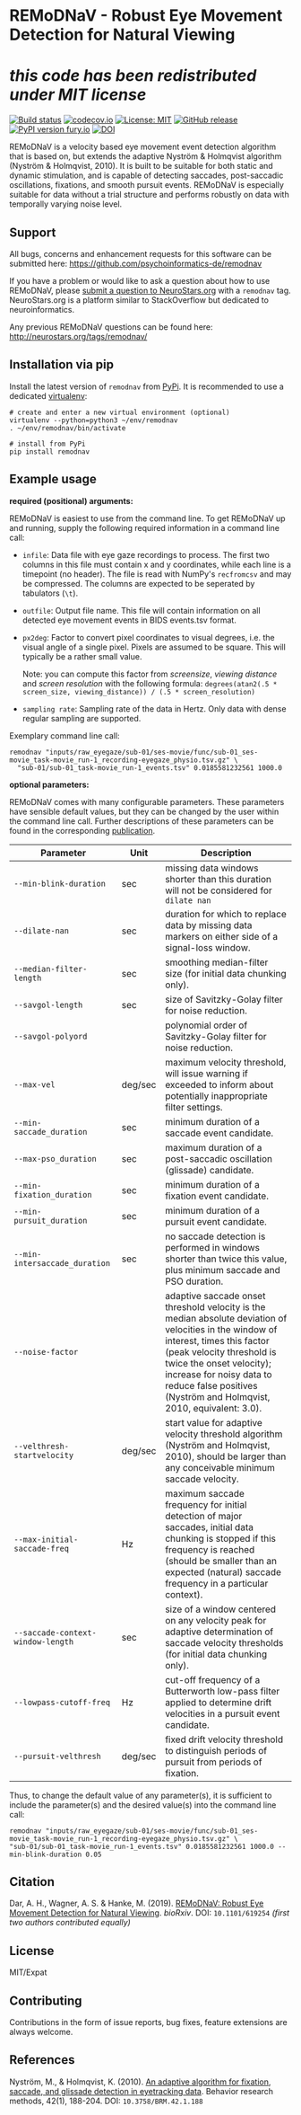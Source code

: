 # REMoDNaV - Robust Eye Movement Detection for Natural Viewing
# *this code has been redistributed under MIT license*


[![Build status](https://ci.appveyor.com/api/projects/status/djh7oracomf8qy4s/branch/master?svg=true)](https://ci.appveyor.com/project/mih/remodnav/branch/master) [![codecov.io](https://codecov.io/github/psychoinformatics-de/remodnav/coverage.svg?branch=master)](https://codecov.io/github/psychoinformatics-de/remodnav?branch=master) [![License: MIT](https://img.shields.io/badge/License-MIT-yellow.svg)](https://opensource.org/licenses/MIT) [![GitHub release](https://img.shields.io/github/release/psychoinformatics-de/remodnav.svg)](https://GitHub.com/psychoinformatics-de/remodnav/releases/) [![PyPI version fury.io](https://badge.fury.io/py/remodnav.svg)](https://pypi.python.org/pypi/remodnav/) [![DOI](https://zenodo.org/badge/147316247.svg)](https://zenodo.org/badge/latestdoi/147316247)

REMoDNaV is a velocity based eye movement event detection algorithm that is based on, but
extends the adaptive Nyström & Holmqvist algorithm (Nyström & Holmqvist, 2010).
It is built to be suitable for both static and dynamic stimulation, and is
capable of detecting saccades, post-saccadic oscillations, fixations, and smooth
pursuit events. REMoDNaV is especially suitable for data without a trial structure
and performs robustly on data with temporally varying noise level.


## Support

All bugs, concerns and enhancement requests for this software can be submitted here:
https://github.com/psychoinformatics-de/remodnav

If you have a problem or would like to ask a question about how to use REMoDNaV,
please [submit a question to
NeuroStars.org](https://neurostars.org/new-topic?body=-%20Please%20describe%20the%20problem.%0A-%20What%20steps%20will%20reproduce%20the%20problem%3F%0A-%20What%20version%20of%20REMoDNaV%20are%20you%20using%3F%20On%20what%20operating%20system%20%3F%0A-%20Please%20provide%20any%20additional%20information%20below.%0A-%20Have%20you%20had%20any%20luck%20using%20REMoDNaV%20before%3F%20%28Sometimes%20we%20get%20tired%20of%20reading%20bug%20reports%20all%20day%20and%20a%20lil'%20positive%20end%20note%20does%20wonders%29&tags=remodnav)
with a ``remodnav`` tag.  NeuroStars.org is a platform similar to StackOverflow
but dedicated to neuroinformatics.

Any previous REMoDNaV questions can be found here:
http://neurostars.org/tags/remodnav/


## Installation via pip

Install the latest version of `remodnav` from
[PyPi](https://pypi.org/project/remodnav). It is recommended to use
a dedicated [virtualenv](https://virtualenv.pypa.io):

    # create and enter a new virtual environment (optional)
    virtualenv --python=python3 ~/env/remodnav
    . ~/env/remodnav/bin/activate

    # install from PyPi
    pip install remodnav


## Example usage

**required (positional) arguments:**

REMoDNaV is easiest to use from the command line.
To get REMoDNaV up and running, supply the following required information in a
command line call:
- ``infile``: Data file with eye gaze recordings to process. The first two columns
  in this file must contain x and y coordinates, while each line is a timepoint
  (no header). The file is read with NumPy's ``recfromcsv`` and may be compressed.
  The columns are expected to be seperated by tabulators (``\t``).
- ``outfile``: Output file name. This file will contain information on all detected
  eye movement events in BIDS events.tsv format.
- ``px2deg``: Factor to convert pixel coordinates to visual degrees, i.e. the visual
  angle of a single pixel. Pixels are assumed to be square. This will typically be a
  rather small value.

  Note: you can compute this factor from *screensize*,
  *viewing distance* and *screen resolution* with the following formula:
  ``degrees(atan2(.5 * screen_size, viewing_distance)) / (.5 * screen_resolution)``
- ``sampling rate``: Sampling rate of the data in Hertz. Only data with dense regular
  sampling are supported.

Exemplary command line call:

    remodnav "inputs/raw_eyegaze/sub-01/ses-movie/func/sub-01_ses-movie_task-movie_run-1_recording-eyegaze_physio.tsv.gz" \
      "sub-01/sub-01_task-movie_run-1_events.tsv" 0.0185581232561 1000.0

**optional parameters:**

REMoDNaV comes with many configurable parameters. These parameters have sensible default values,
but they can be changed by the user within the command line call.
Further descriptions of these parameters can be found in the corresponding [publication](https://link.springer.com/article/10.3758/s13428-020-01428-x).

| Parameter | Unit   | Description                                                                              |
| -------------------------- | ------ | ---------------------------------------------------------------------------------------- |
| ``--min-blink-duration``| sec |  missing data windows shorter than this duration will not be considered for ``dilate nan``|
| ``--dilate-nan``| sec | duration for which to replace data by missing data markers on either side of a signal-loss window. |
| ``--median-filter-length``| sec | smoothing median-filter size (for initial data chunking only).|
| ``--savgol-length``| sec | size of Savitzky-Golay filter for noise reduction. |
| ``--savgol-polyord``| | polynomial order of Savitzky-Golay filter for noise reduction. |
| ``--max-vel``| deg/sec | maximum velocity threshold, will issue warning if exceeded to inform about potentially inappropriate filter settings. |
| ``--min-saccade_duration``| sec | minimum duration of a saccade event candidate. |
| ``--max-pso_duration``| sec | maximum duration of a post-saccadic oscillation (glissade) candidate. |
| ``--min-fixation_duration``| sec | minimum duration of a fixation event candidate. |
| ``--min-pursuit_duration``| sec | minimum duration of a pursuit event candidate. |
| ``--min-intersaccade_duration``| sec | no saccade detection is performed in windows shorter than twice this value, plus minimum saccade and PSO duration. |
| ``--noise-factor`` |  | adaptive saccade onset threshold velocity is the median absolute deviation of velocities in the window of interest, times this factor (peak velocity threshold is twice the onset velocity); increase for noisy data to reduce false positives (Nyström and Holmqvist, 2010, equivalent: 3.0). |
| ``--velthresh-startvelocity``| deg/sec | start value for adaptive velocity threshold algorithm (Nyström and Holmqvist, 2010), should be larger than any conceivable minimum saccade velocity. |
| ``--max-initial-saccade-freq``| Hz | maximum saccade frequency for initial detection of major saccades, initial data chunking is stopped if this frequency is reached (should be smaller than an expected (natural) saccade frequency in a particular context).|
| ``--saccade-context-window-length``| sec | size of a window centered on any velocity peak for adaptive determination of saccade velocity thresholds (for initial data chunking only). |
| ``--lowpass-cutoff-freq``| Hz | cut-off frequency of a Butterworth low-pass filter applied to determine drift velocities in a pursuit event candidate. |
| ``--pursuit-velthresh``| deg/sec | fixed drift velocity threshold to distinguish periods of pursuit from periods of fixation. |

Thus, to change the default value of any parameter(s), it is sufficient to include the parameter(s) and
the desired value(s) into the command line call:

    remodnav "inputs/raw_eyegaze/sub-01/ses-movie/func/sub-01_ses-movie_task-movie_run-1_recording-eyegaze_physio.tsv.gz" \
    "sub-01/sub-01_task-movie_run-1_events.tsv" 0.0185581232561 1000.0 --min-blink-duration 0.05


## Citation

Dar, A. H., Wagner, A. S. & Hanke, M. (2019). [REMoDNaV: Robust Eye Movement Detection for Natural Viewing](https://doi.org/10.1101/619254). *bioRxiv*. DOI: ``10.1101/619254``
*(first two authors contributed equally)*

## License

MIT/Expat


## Contributing

Contributions in the form of issue reports, bug fixes, feature extensions are always
welcome.


## References

Nyström, M., & Holmqvist, K. (2010). [An adaptive algorithm for fixation, saccade, and
glissade detection in eyetracking data](https://doi.org/10.3758/BRM.42.1.188).
Behavior research methods, 42(1), 188-204. DOI: ``10.3758/BRM.42.1.188``